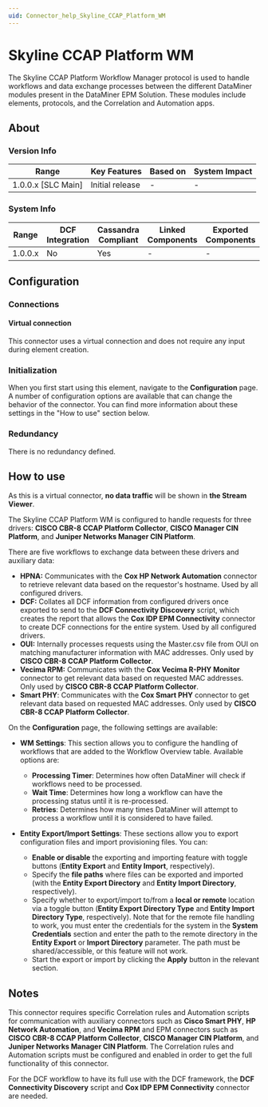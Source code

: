 ```yaml
---
uid: Connector_help_Skyline_CCAP_Platform_WM
---
```


# Skyline CCAP Platform WM

The Skyline CCAP Platform Workflow Manager protocol is used to handle workflows and data exchange processes between the different DataMiner modules present in the DataMiner EPM Solution. These modules include elements, protocols, and the Correlation and Automation apps.

## About

### Version Info

| **Range**            | **Key Features** | **Based on** | **System Impact** |
|----------------------|------------------|--------------|-------------------|
| 1.0.0.x \[SLC Main\] | Initial release  | \-           | \-                |

### System Info

| **Range** | **DCF Integration** | **Cassandra Compliant** | **Linked Components** | **Exported Components** |
|-----------|---------------------|-------------------------|-----------------------|-------------------------|
| 1.0.0.x   | No                  | Yes                     | \-                    | \-                      |

## Configuration

### Connections

#### Virtual connection

This connector uses a virtual connection and does not require any input during element creation.

### Initialization

When you first start using this element, navigate to the **Configuration** page. A number of configuration options are available that can change the behavior of the connector. You can find more information about these settings in the "How to use" section below.

### Redundancy

There is no redundancy defined.

## How to use

As this is a virtual connector, **no data traffic** will be shown in **the Stream Viewer**.

The Skyline CCAP Platform WM is configured to handle requests for three drivers: **CISCO CBR-8 CCAP Platform Collector**, **CISCO Manager CIN Platform**, and **Juniper Networks Manager CIN Platform**.

There are five workflows to exchange data between these drivers and auxiliary data:

- **HPNA:** Communicates with the **Cox HP Network Automation** connector to retrieve relevant data based on the requestor's hostname. Used by all configured drivers.
- **DCF:** Collates all DCF information from configured drivers once exported to send to the **DCF Connectivity Discovery** script, which creates the report that allows the **Cox IDP EPM Connectivity** connector to create DCF connections for the entire system. Used by all configured drivers.
- **OUI:** Internally processes requests using the Master.csv file from OUI on matching manufacturer information with MAC addresses. Only used by **CISCO CBR-8 CCAP Platform Collector**.
- **Vecima RPM:** Communicates with the **Cox Vecima R-PHY Monitor** connector to get relevant data based on requested MAC addresses. Only used by **CISCO CBR-8 CCAP Platform Collector**.
- **Smart PHY**: Communicates with the **Cox Smart PHY** connector to get relevant data based on requested MAC addresses. Only used by **CISCO CBR-8 CCAP Platform Collector**.

On the **Configuration** page, the following settings are available:

- **WM Settings**: This section allows you to configure the handling of workflows that are added to the Workflow Overview table. Available options are:

  - **Processing Timer**: Determines how often DataMiner will check if workflows need to be processed.
  - **Wait Time**: Determines how long a workflow can have the processing status until it is re-processed.
  - **Retries**: Determines how many times DataMiner will attempt to process a workflow until it is considered to have failed.

- **Entity Export/Import Settings**: These sections allow you to export configuration files and import provisioning files. You can:

  - **Enable or disable** the exporting and importing feature with toggle buttons (**Entity Export** and **Entity Import**, respectively).
  - Specify the **file paths** where files can be exported and imported (with the **Entity Export Directory** and **Entity Import Directory**, respectively).
  - Specify whether to export/import to/from a **local or remote** location via a toggle button (**Entity Export Directory Type** and **Entity Import Directory Type**, respectively).
    Note that for the remote file handling to work, you must enter the credentials for the system in the **System Credentials** section and enter the path to the remote directory in the **Entity Export** or **Import Directory** parameter. The path must be shared/accessible, or this feature will not work.
  - Start the export or import by clicking the **Apply** button in the relevant section.

## Notes

This connector requires specific Correlation rules and Automation scripts for communication with auxiliary connectors such as **Cisco Smart PHY**, **HP Network Automation**, and **Vecima RPM** and EPM connectors such as **CISCO CBR-8 CCAP Platform Collector**, **CISCO Manager CIN Platform**, and **Juniper Networks Manager CIN Platform**. The Correlation rules and Automation scripts must be configured and enabled in order to get the full functionality of this connector.

For the DCF workflow to have its full use with the DCF framework, the **DCF Connectivity Discovery** script and **Cox IDP EPM Connectivity** connector are needed.

